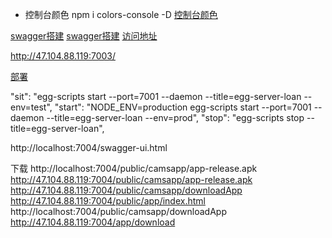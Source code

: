 [egg]: https://eggjs.org

* 控制台颜色  npm i colors-console -D
[控制台颜色](https://blog.csdn.net/guang_s/article/details/90380581)


[swagger搭建](https://blog.csdn.net/freeboy1234/article/details/79289486)
[swagger搭建](https://blog.csdn.net/qq_39081974/article/details/90717766)
[访问地址](http://127.0.0.1:7001/public/swagger/index.html)
[](https://github.com/Ysj291823/egg-swagger-doc)
 
http://47.104.88.119:7003/

[部署](https://blog.csdn.net/clearlxj/article/details/88708709)

"sit": "egg-scripts start --port=7001 --daemon --title=egg-server-loan --env=test",
"start": "NODE_ENV=production egg-scripts start --port=7001 --daemon --title=egg-server-loan --env=prod",
  "stop": "egg-scripts stop --title=egg-server-loan",
  
  
  
  
  

http://localhost:7004/swagger-ui.html


下载
http://localhost:7004/public/camsapp/app-release.apk
http://47.104.88.119:7004/public/camsapp/app-release.apk
http://47.104.88.119:7004/public/camsapp/downloadApp
http://47.104.88.119:7004/public/app/index.html  
http://localhost:7004/public/camsapp/downloadApp
http://47.104.88.119:7004/app/download
